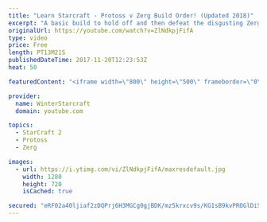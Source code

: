 ```yaml
---
title: "Learn Starcraft - Protoss v Zerg Build Order! (Updated 2018)"
excerpt: "A basic build to hold off and then defeat the disgusting Zerg! Meant for lower level players who have little direction, not for high level players looking for the dankest meta :) -- Watch live at https://www.twitch.tv/wintergaming"
originalUrl: https://youtube.com/watch?v=ZlNdkpjFifA
type: video
price: Free
length: PT13M21S
publishedDateTime: 2017-11-20T12:23:53Z
heat: 50

featuredContent: "<iframe width=\"800\" height=\"500\" frameborder=\"0\" src=\"https://www.youtube.com/embed/ZlNdkpjFifA\" allow=\"accelerometer; autoplay; encrypted-media; gyroscope; picture-in-picture\" allowfullscreen></iframe>"

provider:
  name: WinterStarcraft
  domain: youtube.com

topics:
  - StarCraft 2
  - Protoss
  - Zerg

images:
  - url: https://i.ytimg.com/vi/ZlNdkpjFifA/maxresdefault.jpg
    width: 1280
    height: 720
    isCached: true

secured: "eRF02a40ljiaf2zDQPrj6H3MGCg0gjBDK/mz5krxcv9s/KG1sB9kvPROGlDiS+PoDdqNioxTfMv10WSao/5x+bG2o+vstMdK4fQVX+smfLuLqlzZJ5OkVlt2gs/XLOIiHcNRIgWWvboTfQQEDHw58MEJ1U5cTTDDn9MdFtiMavUl//9VTkYwN7QQ4/xPO689SzaP+inLoC6FVxKj7nweD3C1BmSvDUNKK6+1i6QhjUHhRCg98ww1Ezv4s009RO1I9Fv+HzEgGnuHqj9+fT8K1muN6kgktJtIedEap4UAOoB2ZjJDFijAwDcIAVadfTTNZs400sZZKStLmyeRdE5ZVXeEuKWBVXC4NXcmqBs6QzaHyTEc+CklWCq4+NwiTjxGjZPd/veUmESQSPfQ0+DOgVdj3trjlNtlEDs4eiHJYOc=;aVWsvaFvNeQ7/FxpQZL6kg=="
---
```


